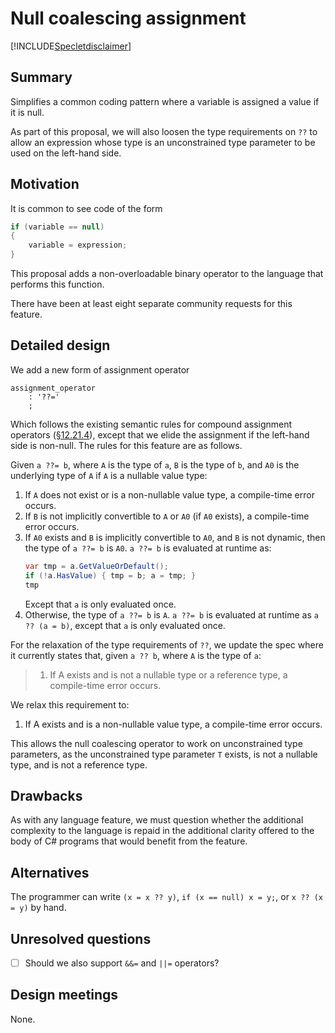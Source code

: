 # Null coalescing assignment

[!INCLUDE[Specletdisclaimer](../speclet-disclaimer.md)]

## Summary
[summary]: #summary

Simplifies a common coding pattern where a variable is assigned a value if it is null.

As part of this proposal, we will also loosen the type requirements on `??` to allow an expression whose type is an unconstrained type parameter to be used on the left-hand side.

## Motivation
[motivation]: #motivation

It is common to see code of the form

```csharp
if (variable == null)
{
    variable = expression;
}
```

This proposal adds a non-overloadable binary operator to the language that performs this function.

There have been at least eight separate community requests for this feature.

## Detailed design
[design]: #detailed-design

We add a new form of assignment operator

``` antlr
assignment_operator
    : '??='
    ;
```

Which follows the existing semantic rules for compound assignment operators ([§12.21.4](https://github.com/dotnet/csharpstandard/blob/draft-v8/standard/expressions.md#12214-compound-assignment)), except that we elide the assignment if the left-hand side is non-null. The rules for this feature are as follows.

Given `a ??= b`, where `A` is the type of `a`, `B` is the type of `b`, and `A0` is the underlying type of `A` if `A` is a nullable value type:

1. If `A` does not exist or is a non-nullable value type, a compile-time error occurs.
2. If `B` is not implicitly convertible to `A` or `A0` (if `A0` exists), a compile-time error occurs.
3. If `A0` exists and `B` is implicitly convertible to `A0`, and `B` is not dynamic, then the type of `a ??= b` is `A0`. `a ??= b` is evaluated at runtime as:
   ```C#
   var tmp = a.GetValueOrDefault();
   if (!a.HasValue) { tmp = b; a = tmp; }
   tmp
   ```
   Except that `a` is only evaluated once.
4. Otherwise, the type of `a ??= b` is `A`. `a ??= b` is evaluated at runtime as `a ?? (a = b)`, except that `a` is only evaluated once.


For the relaxation of the type requirements of `??`, we update the spec where it currently states that, given `a ?? b`, where `A` is the type of `a`:

> 1. If A exists and is not a nullable type or a reference type, a compile-time error occurs.

We relax this requirement to:

1. If A exists and is a non-nullable value type, a compile-time error occurs.

This allows the null coalescing operator to work on unconstrained type parameters, as the unconstrained type parameter `T` exists, is not a nullable type, and is not a reference type.

## Drawbacks
[drawbacks]: #drawbacks

As with any language feature, we must question whether the additional complexity to the language is repaid in the additional clarity offered to the body of C# programs that would benefit from the feature.

## Alternatives
[alternatives]: #alternatives

The programmer can write `(x = x ?? y)`, `if (x == null) x = y;`, or `x ?? (x = y)` by hand.

## Unresolved questions
[unresolved]: #unresolved-questions

- [ ] Should we also support `&&=` and `||=` operators?

## Design meetings

None.
